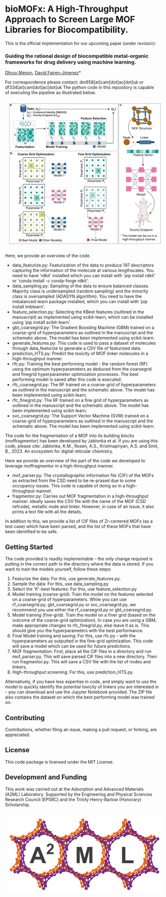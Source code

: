# bioMOFx: A High-Throughput Approach to Screen Large MOF Libraries for Biocompatibility.  

This is the official implementation for our upcoming paper (under revision):
### Guiding the rational design of biocompatible metal-organic frameworks for drug delivery using machine learning.
[Dhruv Menon](https://scholar.google.com/citations?user=NMOjZLQAAAAJ&hl=en&oi=ao)\,
[David Fairen-Jimenez](https://scholar.google.com/citations?user=F3UKbZsAAAAJ&hl=en&oi=ao)\*

For correspondence please contact: dm958[at]cam[dot]ac[dot]uk or df334[at]cam[dot]ac[dot]uk
The python code in this repository is capable of executing the pipeline as illustrated below.  
<p align="center">
  <img src="utils/Schematic 1.png" style="padding:10px;" width="700"/>
</p>  

Here, we provide an overview of the code. 
* data_featurize.py: Featurization of the data to produce 197 descriptors capturing the information of the molecule at various lengthscales.
  You need to have 'rdkit' installed which you can install with 'pip install rdkit' or 'conda install -c conda-forge rdkit'.
* data_sampling.py: Sampling of the data to ensure balanced classes. Majority class is undersampled (random sampling) and the minority class is oversampled (ADASYN algorithm).
  You need to have the imbalanced-learn package installed, which you can install with 'pip install imblearn'.
* feature_selection.py: Selecting the KBest features (outlined in the manuscript) as implemented using scikit-learn, which can be installed using 'pip install scikit-learn'.
* gbt_coarsegrid.py: The Gradient Boosting Machine (GBM) trained on a coarse-grid of hyperparameters as outlined in the manuscript and the schematic above. The model has been implemented using scikit-learn.
* generate_features.py: This code is used to pass a dataset of molecules through data_featurize to generate a CSV file of featurized data.
* prediction_HTS.py: Predict the toxicity of MOF linker molecules in a high-throughput manner.
* rfc.py: Training the best performing model - the random forest (RF) using the optimum hyperparameters as deduced from the coarsegrid and finegrid hyperparameter optimization processes. The best performing model is saved after this code is executed.
* rfc_coarsegrid.py: The RF trained on a coarse-grid of hyperparameters as outlined in the manuscript and the schematic above. The model has been implemented using scikit-learn.
* rfc_finegrid.py: The RF trained on a fine grid of hyperparameters as outlined in the manuscript and the schematic above. The model has been implemented using scikit-learn.
* svc_coarsegrid.py: The Support Vector Machine (SVM) trained on a coarse-grid of hyperparameters as outlined in the manuscript and the schematic above. The model has been implemented using scikit-learn.

The code for the fragmentation of a MOF into its building blocks (moffragmentor) has been developed by Jablonka et al. If you are using this code, please cite: Jablonka, K.M., Rosen, A.S., Krishnapriyan, A.S. and Smit, B., 2023. An ecosystem for digital reticular chemistry.

Here we provide an overview of the part of the code we developed to leverage moffragmentor in a high-throughput manner.
* mof_parser.py: The crystallographic information file (CIF) of the MOFs as extracted from the CSD need to be re-prased due to some occupancy issues. This code is capable of doing so in a high-throughput manner.
* fragmentor.py: Carries out MOF fragmentation in a high-throughput manner. Ideally saves the CSV file with the name of the MOF (CSD refcode), metallic node and linker. However, in case of an issue, it also prints a text file with all the details.

In addition to this, we provide a list of CIF files of Zr-centered MOFs (as a test case) which have been parsed, and the list of these MOFs that have been identified to be safe. 

## Getting Started
The code provided is readily implementable - the only change required is putting in the correct path to the directory where the data is stored. If you want to train the models yourself, follow these steps:
1. Featurize the data: For this, use generate_features.py.
2. Sample the data: For this, use data_sampling.py
3. Select the 'K'-best features: For this, use feature_selection.py
4. Model training (coarse-grid): Train the model on the features selected on a coarse-grid of hyperparameters. While you can use rf_coarsegrid.py, gbt_coarsegrid.py or svc_coarsegrid.py, we recommend you use either the rf_coarsegrid.py or gbt_coarsegrid.py.
5. Model training (fine-grid): Train the model on a finer grid (based on the outcome of the coarse-grid optimization). In case you are using a GBM, make appropriate changes to rfc_finegrid.py, else leave it as is. This should give you the hyperparameters with the best performance.
6. Final Model training and saving: For this, use rfc.py - with the hyperparameters as outputted in the fine-grid optimization. This code will save a model which can be used for future predictions.
7. MOF fragmentation: First, place all the CIF files in a directory and run mof_parser.py. This will save parsed CIF files into a new directory. Then run fragmentor.py. This will save a CSV file with the list of nodes and linkers.
8. High-throughput screening: For this, use prediction_HTS.py.

Alternatively, if you have less expertise in code, and simply want to use the model to quickly identify the potential toxicity of linkers you are interested in - you can download and use the Jupyter Notebook provided. The ZIP file also contains the dataset on which the best performing model was trained on. 

## Contributing
Contributions, whether filing an issue, making a pull request, or forking, are appreciated. 

## License
This code package is licensed under the MIT License. 

## Development and Funding
This work was carried out at the Adsorption and Advanced Materials (A2ML) Laboratory. Supported by the Engineering and Physical Sciences Research Council (EPSRC) and the Trinity Henry-Barlow (Honorary) Scholarship. 
<p align="center">
  <img src="utils/a2ml_logo.png" style="padding:10px;" width="700"/>
</p>  

